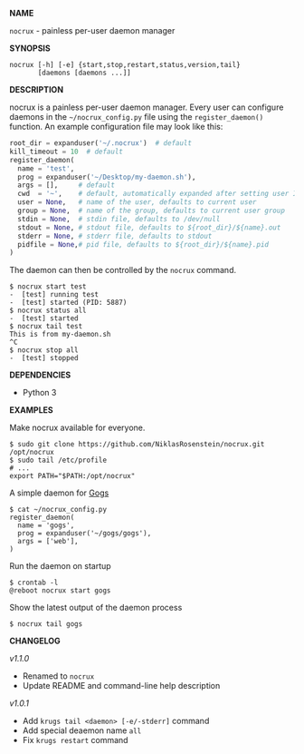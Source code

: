 __NAME__

`nocrux` - painless per-user daemon manager

__SYNOPSIS__

    nocrux [-h] [-e] {start,stop,restart,status,version,tail}
           [daemons [daemons ...]]

__DESCRIPTION__

nocrux is a painless per-user daemon manager. Every user can
configure daemons in the `~/nocrux_config.py` file using the
`register_daemon()` function. An example configuration file
may look like this:

```python
root_dir = expanduser('~/.nocrux')  # default
kill_timeout = 10  # default
register_daemon(
  name = 'test',
  prog = expanduser('~/Desktop/my-daemon.sh'),
  args = [],     # default
  cwd  = '~',    # default, automatically expanded after setting user ID
  user = None,   # name of the user, defaults to current user
  group = None,  # name of the group, defaults to current user group
  stdin = None,  # stdin file, defaults to /dev/null
  stdout = None, # stdout file, defaults to ${root_dir}/${name}.out
  stderr = None, # stderr file, defaults to stdout
  pidfile = None,# pid file, defaults to ${root_dir}/${name}.pid
)
```

The daemon can then be controlled by the `nocrux` command.

    $ nocrux start test
    -  [test] running test
    -  [test] started (PID: 5887)
    $ nocrux status all
    -  [test] started
    $ nocrux tail test
    This is from my-daemon.sh
    ^C
    $ nocrux stop all
    -  [test] stopped

__DEPENDENCIES__

* Python 3

__EXAMPLES__

Make nocrux available for everyone.

    $ sudo git clone https://github.com/NiklasRosenstein/nocrux.git /opt/nocrux
    $ sudo tail /etc/profile
    # ...
    export PATH="$PATH:/opt/nocrux"

A simple daemon for [Gogs](https://gogs.io/)

    $ cat ~/nocrux_config.py
    register_daemon(
      name = 'gogs',
      prog = expanduser('~/gogs/gogs'),
      args = ['web'],
    )

Run the daemon on startup

    $ crontab -l
    @reboot nocrux start gogs

Show the latest output of the daemon process

    $ nocrux tail gogs

__CHANGELOG__

*v1.1.0*

* Renamed to `nocrux`
* Update README and command-line help description

*v1.0.1*

* Add `krugs tail <daemon> [-e/-stderr]` command
* Add special deaemon name `all`
* Fix `krugs restart` command
